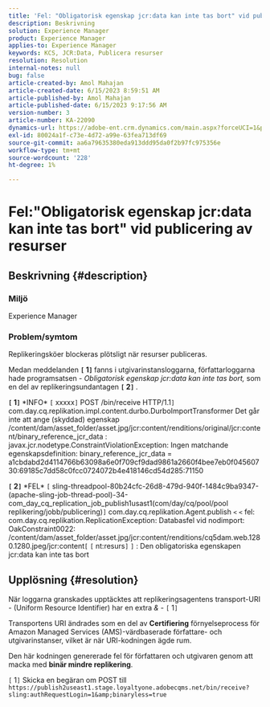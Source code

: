 ```yaml
---
title: 'Fel: "Obligatorisk egenskap jcr:data kan inte tas bort" vid publicering av resurser'
description: Beskrivning
solution: Experience Manager
product: Experience Manager
applies-to: Experience Manager
keywords: KCS, JCR:Data, Publicera resurser
resolution: Resolution
internal-notes: null
bug: false
article-created-by: Amol Mahajan
article-created-date: 6/15/2023 8:59:51 AM
article-published-by: Amol Mahajan
article-published-date: 6/15/2023 9:17:56 AM
version-number: 3
article-number: KA-22090
dynamics-url: https://adobe-ent.crm.dynamics.com/main.aspx?forceUCI=1&pagetype=entityrecord&etn=knowledgearticle&id=46c889f6-5a0b-ee11-8f6e-6045bd0065f9
exl-id: 80024a1f-c73e-4d72-a99e-63fea713df69
source-git-commit: aa6a79635380eda913ddd95da0f2b97fc975356e
workflow-type: tm+mt
source-wordcount: '228'
ht-degree: 1%

---
```


# Fel:&quot;Obligatorisk egenskap jcr:data kan inte tas bort&quot; vid publicering av resurser

## Beskrivning {#description}


### <b>Miljö</b>

Experience Manager



### <b>Problem/symtom</b>

Replikeringsköer blockeras plötsligt när resurser publiceras.

Medan meddelanden <b>`[` 1`]` </b> fanns i utgivarinstansloggarna, författarloggarna hade programsatsen - *Obligatorisk egenskap jcr:data kan inte tas bort,* som en del av replikeringsundantagen <b>`[` 2`]` </b>.


<b>`[` 1`]` </b> \*INFO\* `[` xxxxx`]`  POST /bin/receive HTTP/1.1`]`  com.day.cq.replikation.impl.content.durbo.DurboImportTransformer Det går inte att ange (skyddad) egenskap /content/dam/asset_folder/asset.jpg/jcr:content/renditions/original/jcr:content/binary_reference_jcr_data : javax.jcr.nodetype.ConstraintViolationException: Ingen matchande egenskapsdefinition: binary_reference_jcr_data = a1cbdabd2d4114766b63098a6e0f709cf9dad9861a2660f4bee7eb0f04560730:69185c7dd58c0fcc0724072b4e418146cd54d285:71150<br>

<b>`[` 2`]` </b> \*FEL\* `[` sling-threadpool-80b24cfc-26d8-479d-940f-1484c9ba9347-(apache-sling-job-thread-pool)-34-com_day_cq_replication_job_publish1usast1(com/day/cq/pool/pool replikering/jobb/publicering)`]`  com.day.cq.replikation.Agent.publish `<` `<`  fel: com.day.cq.replikation.ReplicationException: Databasfel vid nodimport: OakConstraint0022: /content/dam/asset_folder/asset.jpg/jcr:content/renditions/cq5dam.web.1280.1280.jpeg/jcr:content`[` `[` nt:resurs`]` `]` : Den obligatoriska egenskapen jcr:data kan inte tas bort<br>

## Upplösning {#resolution}


När loggarna granskades upptäcktes att replikeringsagentens transport-URI - (Uniform Resource Identifier) har en extra *&amp;* - `[` 1`]`

Transportens URI ändrades som en del av <b>Certifiering</b> förnyelseprocess för Amazon Managed Services (AMS)-värdbaserade författare- och utgivarinstanser, vilket är när URI-kodningen ägde rum.

Den här kodningen genererade fel för författaren och utgivaren genom att macka med <b>binär mindre replikering</b>.



`[` 1`]`  Skicka en begäran om POST till `https://publish2useast1.stage.loyaltyone.adobecqms.net/bin/receive?sling:authRequestLogin=1&amp;binaryless=true`
